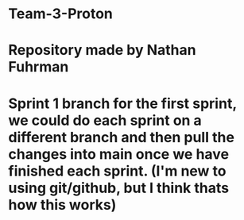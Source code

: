 # Team-3-Proton
# Repository made by Nathan Fuhrman
#
# Sprint 1 branch for the first sprint, we could do each sprint on a different branch and then pull the changes into main once we have finished each sprint. (I'm new to using git/github, but I think thats how this works)
